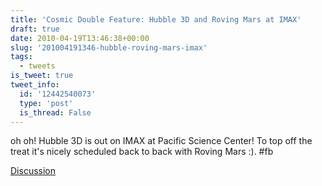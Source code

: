 ```yaml
---
title: 'Cosmic Double Feature: Hubble 3D and Roving Mars at IMAX'
draft: true
date: 2010-04-19T13:46:38+00:00
slug: '201004191346-hubble-roving-mars-imax'
tags:
  - tweets
is_tweet: true
tweet_info:
  id: '12442540073'
  type: 'post'
  is_thread: False
---
```




oh oh! Hubble 3D is out on IMAX at Pacific Science Center! To top off the treat it's nicely scheduled back to back with Roving Mars :). #fb

[Discussion](https://x.com/sytelus/status/12442540073)
